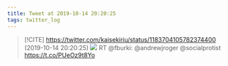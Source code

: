 ```yaml
---
title: Tweet at 2019-10-14 20:20:25
tags: twitter_log
---
```


> [!CITE] https://twitter.com/kaisekiriu/status/1183704105782374400 (2019-10-14 20:20:25)
> ![](https://twitter.com/kaisekiriu/status/1183704105782374400)
> RT @fburki: @andrewjroger @socialprotist https://t.co/PUeOz9t8Yo
